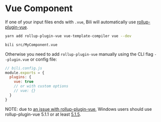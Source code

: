 # Vue Component

If one of your input files ends with `.vue`, Bili will automatically use [rollup-plugin-vue](https://rollup-plugin-vue.vuejs.org).

```bash
yarn add rollup-plugin-vue vue-template-compiler vue --dev

bili src/MyComponent.vue
```

Otherwise you need to add `rollup-plugin-vue` manually using the CLI flag `--plugin.vue` or config file:

```js
// bili.config.js
module.exports = {
  plugins: {
    vue: true
    // or with custom options
    // vue: {}
  }
}
```

NOTE: due to [an issue with rollup-plugin-vue](https://github.com/vuejs/rollup-plugin-vue/issues/303), Windows users should use rollup-plugin-vue 5.1.1 or at least [5.1.5](https://github.com/vuejs/rollup-plugin-vue/issues/303#issuecomment-571249003).
